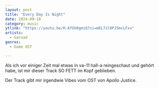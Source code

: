 ```yaml
---
layout: post
title: "Every Day Is Night"
date: 2024-09-18
category: music
ytlink: "https://youtu.be/H-AfGh8gmiQ?si=mEL7zl0PJSmcLFxv"
artists:
  - Garoad
genres:
  - Game OST

---
```


Als ich vor einiger Zeit mal etwas in va-11 hall-a reingeschaut und gehört habe, ist mir dieser Track SO FETT im Kopf
geblieben.

Der Track gibt mir irgendwie Vibes vom OST von Apollo Justice.